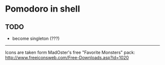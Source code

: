 Pomodoro in shell
=================


TODO
----

* become singleton (???)


----------------------------------------------

Icons are taken form MadOster's free "Favorite Monsters" pack:
http://www.freeiconsweb.com/Free-Downloads.asp?id=1020
